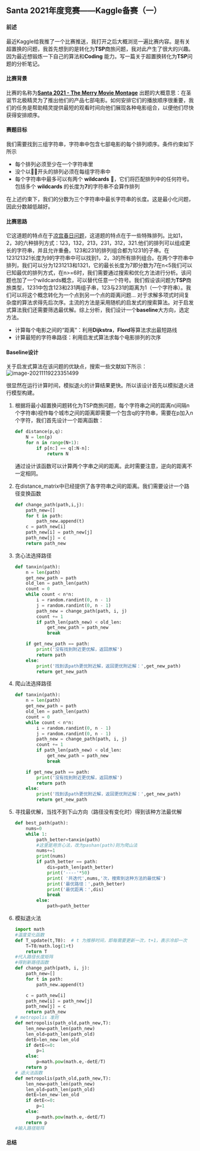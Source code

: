## **Santa** 2021年度竞赛——**Kaggle**备赛（一）

#### 前述 

最近Kaggle给我推了一个比赛推送，我打开之后大概浏览一遍比赛内容。是有关超置换的问题，我首先想到的是转化为**TSP**商旅问题，我对此产生了很大的兴趣。因为最近想锻炼一下自己的算法和**Coding** 能力。写一篇关于超置换转化为**TSP**问题的分析笔记。

#### 比赛背景

比赛的名称为[**Santa 2021 - The Merry Movie Montage**](https://www.kaggle.com/c/santa-2021/overview/description) 出题的大概意思：在圣诞节北极精灵为了推出他们的产品七部电影。如何安排它们的播放顺序很重要，我们的任务是帮助精灵提供最短的观看时间向他们展现各种电影组合，以便他们尽快获得安排顺序。

#### 赛题目标

我们需要找到三组字符串，字符串中包含七部电影的每个排列顺序。条件约束如下所示

- 每个排列必须至少在一个字符串里
- 没个以🎅🤶开头的排列必须在每组字符串中
- 每个字符串中最多可以有两个 **wildcards** 🌟，它们将匹配排列中的任何符号。包括多个 **wildcards** 的长度为**7**的字符串不会算作排列

在上述约束下，我们的分数为三个字符串中最长字符串的长度。这是最小化问题，因此分数越低越好。

#### 比赛思路

它这道题的特点在于[凉宫春日问题](https://zh.moegirl.org.cn/%E5%87%89%E5%AE%AB%E6%98%A5%E6%97%A5%E9%97%AE%E9%A2%98)，这道题的特点在于一些特殊排列。比如1，2，3的六种排列方式：123，132，213，231，312，321.他们的排列可以组成更长的字符串，并且允许重叠。123和231的排列组合都为1231的子串。在123121321长度为9的字符串中可以找到1，2，3的所有排列组合。在两个字符串中排列，我们可以分为1231213和1321，它的最长长度为7即分数为7在n<5我们可以已知最优的排列方式，在n>=6时，我们需要通过搜索和优化方法进行分析。该问题也加了一个wildcards概念，可以替代任意一个符号。我们假设该问题为**TSP**商旅类型，1231中包含123和231两组子串，123与231的距离为1（一个字符串）。我们可以将这个概念转化为一个点到另一个点的距离问题... 对于求解多项式时间复杂度的算法求得先后次序。主流的方法是采用随机的启发式的搜索算法。对于启发式算法我们还需要筛选最优解。综上分析，我们设计一个**baseline**大方向，选定方法。

- 计算每个电影之间的“距离”：利用**Dijkstra**，**Flord**等算法求出最短路线
- 计算最短的字符串路径：利用启发式算法求每个电影排列的次序

#### **Baseline**设计

关于启发式算法在该问题的优缺点，搜索一些文献如下所示：
![image-20211119223351499](C:\Users\12499\AppData\Roaming\Typora\typora-user-images\image-20211119223351499.png)

很显然在运行计算时间，模拟退火的计算结果更快。所以该设计首先以模拟退火进行模型构建。

1. 根据将最小超置换问题转化为TSP商旅问题，每个字符串之间的距离n(间隔n个字符串)视作每个城市之间的距离即需要一个包含q的字符串，需要在p加入n个字符，我们首先设计一个距离函数：

   ```python
   def distance(p,q):
       N = len(p)
       for n in range(N+1):
           if p[n:] == q[:N-n]:
               return N
   ```

   通过设计该函数可以计算两个字串之间的距离。此时需要注意，逆向的距离不一定相同。

2. 在distance_matrix中已经提供了各字符串之间的距离。我们需要设计一个路径变换函数

   ```python
   def change_path(path,i,j):
       path_new=[]
       for t in path:
           path_new.append(t)
       c = path_new[i]
       path_new[i] = path_new[j]
       path_new[j] = c
       return path_new
   ```

3. 贪心法选择路径

   ```python
   def tanxin(path):
       n = len(path)
       get_new_path = path
       old_len = path_len(path)
       count = 0
       while count < n*n:
           i = random.randint(0, n - 1)
           j = random.randint(0, n - 1)
           path_new = change_path(path, i, j)
           count += 1
           if path_len(path_new) < old_len:
               get_new_path = path_new
               break
   
       if get_new_path == path:
           print('没有找到附近更优解，返回原解')
           return path
       else:
           print('找到该path更优附近解，返回更优附近解：',get_new_path)
           return get_new_path
   ```

4. 爬山法选择路径

   ```python
   def tanxin(path):
       n = len(path)
       get_new_path = path
       old_len = path_len(path)
       count = 0
       while count < n*n:
           i = random.randint(0, n - 1)
           j = random.randint(0, n - 1)
           path_new = change_path(path, i, j)
           count += 1
           if path_len(path_new) < old_len:
               get_new_path = path_new
               break
   
       if get_new_path == path:
           print('没有找到附近更优解，返回原解')
           return path
       else:
           print('找到该path更优附近解，返回更优附近解：',get_new_path)
           return get_new_path
   ```

5. 寻找最优解，当找不到下山方向（路径没有变化时）得到该种方法最优解

   ```python
   def best_path(path):
       nums=0
       while 1:
           path_better=tanxin(path)  
           #这里是用贪心法，改为pashan(path)则为爬山法
           nums+=1
           print(nums)
           if path_better == path:
               dis=path_len(path_better)
               print('----'*50)
               print( '共迭代',nums,'次，搜索到这种方法的最优解')
               print('最优路径：',path_better)
               print('最优距离：',dis)
               break
           else:
               path=path_better
   ```

   

6. 模拟退火法

   ```python
   import math
   #温度变化函数
   def T_update(t,T0):  # t 为推移时间，即每需要更新一次，t+1，表示冷却一次
       T=T0/math.log(1+t)
       return T
   #代入路径长度矩阵
   #得到新路径函数
   def change_path(path, i, j):
       path_new=[]
       for t in path:
           path_new.append(t)
   
       c = path_new[i]
       path_new[i] = path_new[j]
       path_new[j] = c
       return path_new
   # metropolis 准则
   def metropolis(path_old,path_new,T):
       len_new=path_len(path_new)
       len_old=path_len(path_old)
       detE=len_new-len_old
       if detE<=0:
           p=1
       else:
           p=math.pow(math.e,-detE/T)
       return p
   # 退火法函数
   def metropolis(path_old,path_new,T):
       len_new=path_len(path_new)
       len_old=path_len(path_old)
       detE=len_new-len_old
       if detE<=0:
           p=1
       else:
           p=math.pow(math.e,-detE/T)
       return p
   #输入路径矩阵
   
   
   ```

#### 总结


